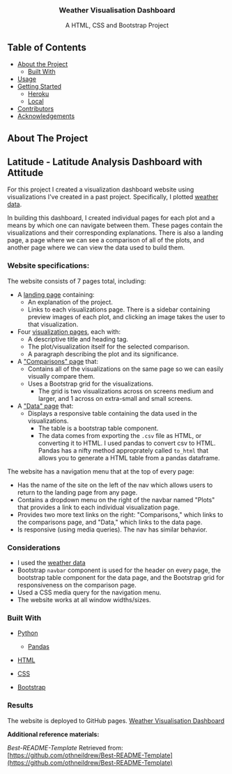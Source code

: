 <!---Project Logo -->
<br />
<p align="center">
  <h3 align="center">Weather Visualisation Dashboard</h3>
  <p align="center">
    A HTML, CSS and Bootstrap Project
    <br />
</p>
</p>


<!-- TABLE OF CONTENTS -->
## Table of Contents

* [About the Project](#about-the-project)
  * [Built With](#built-with)
* [Usage](#usage)
* [Getting Started](#getting-started)
  * [Heroku](#heroku)
  * [Local](#local)
* [Contributors](#contributors)
* [Acknowledgements](#acknowledgements)


<!-- ABOUT THE PROJECT -->
## About The Project
## Latitude - Latitude Analysis Dashboard with Attitude

For this project I created a visualization dashboard website using visualizations I've created in a past project. Specifically, I plotted [weather data](Resources/cities.csv).

In building this dashboard, I created individual pages for each plot and a means by which one can navigate between them. These pages contain the visualizations and their corresponding explanations. There is also a landing page, a page where we can see a comparison of all of the plots, and another page where we can view the data used to build them.

### Website specifications:

The website consists of 7 pages total, including:

* A [landing page](#landing-page) containing:
  * An explanation of the project.
  * Links to each visualizations page. There is a sidebar containing preview images of each plot, and clicking an image takes the user to that visualization.
* Four [visualization pages](#visualization-pages), each with:
  * A descriptive title and heading tag.
  * The plot/visualization itself for the selected comparison.
  * A paragraph describing the plot and its significance.
* A ["Comparisons" page](#comparisons-page) that:
  * Contains all of the visualizations on the same page so we can easily visually compare them.
  * Uses a Bootstrap grid for the visualizations.
    * The grid is two visualizations across on screens medium and larger, and 1 across on extra-small and small screens.
* A ["Data" page](#data-page) that:
  * Displays a responsive table containing the data used in the visualizations.
    * The table is a bootstrap table component. 
    * The data comes from exporting the `.csv` file as HTML, or converting it to HTML. I used pandas to convert csv to HTML. Pandas has a nifty method approprately called `to_html` that allows you to generate a HTML table from a pandas dataframe. 

The website has a navigation menu that at the top of every page:

* Has the name of the site on the left of the nav which allows users to return to the landing page from any page.
* Contains a dropdown menu on the right of the navbar named "Plots" that provides a link to each individual visualization page.
* Provides two more text links on the right: "Comparisons," which links to the comparisons page, and "Data," which links to the data page.
* Is responsive (using media queries). The nav has similar behavior. 


### Considerations

* I used the [weather data](Resources/cities.csv) 
* Bootstrap `navbar` component is used for the header on every page, the bootstrap table component for the data page, and the Bootstrap grid for responsiveness on the comparison page.
* Used a CSS media query for the navigation menu.
* The website works at all window widths/sizes.





### Built With
* [Python](https://www.python.org/about/)
  * [Pandas](https://pandas.pydata.org/pandas-docs/stable/getting_started/index.html)
  
* [HTML](https://developer.mozilla.org/en-US/docs/Web/HTML)
* [CSS](https://developer.mozilla.org/en-US/docs/Web/CSS#:~:text=Cascading%20Style%20Sheets%20%28CSS%29%20is%20a%20stylesheet%20language,on%20paper%2C%20in%20speech%2C%20or%20on%20other%20media.)
* [Bootstrap](https://maxcdn.bootstrapcdn.com/bootstrap/4.0.0/css/bootstrap.min.css)

### Results
The website is deployed to GitHub pages. <a href="https://susovd.github.io/Web-Design-Challenge/WebVisualizations/index.html" alt="Weather Visualisation Dashboard"> Weather Visualisation Dashboard</a>


**Additional reference materials:**

_Best-README-Template_ Retrieved from: [https://github.com/othneildrew/Best-README-Template](https://github.com/othneildrew/Best-README-Template)






